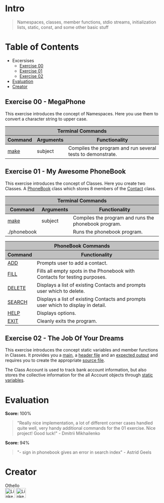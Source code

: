 # Intro
> Namespaces, classes, member functions, stdio streams, initialization lists, static, const, and some other basic stuff

# Table of Contents
- Excersises
  - [Exercise 00](#exercise-00---megaphone)
  - [Exercise 01](#exercise-01---my-awesome-phonebook)
  - [Exercise 02](#exercise-02---the-job-of-your-dreams)
- [Evaluation](#evaluation)
- [Creator](#creator)

## Exercise 00 - MegaPhone
This exercise introduces the concept of Namespaces. Here you use them to convert a character string to upper case.
<table>
	<thead style="background-color: #C0C0C0;">
		<tr><th colspan="3">Terminal Commands</th></tr>
		<tr>
			<th>Command</th>
			<th>Arguments</th>
			<th>Functionality</th>
		</tr>
	</thead>
	<tbody>
		<tr>
			<td><a href="ex00/Makefile#L18" target="_blank">make</a></td>
			<td>subject</td>
			<td>Compiles the program and run several tests to demonstrate.</td>
		</tr>
	</tbody>
</table>

## Exercise 01 - My Awesome PhoneBook
This exercise introduces the concept of Classes. Here you create two Classes. A [PhoneBook](ex01/PhoneBook.hpp) class which stores 8 members of the [Contact](ex01/Contact.hpp) class.

<table>
	<thead style="background-color: #C0C0C0;">
		<tr><th colspan="3">Terminal Commands</th></tr>
		<tr>
			<th>Command</th>
			<th>Arguments</th>
			<th>Functionality</th>
		</tr>
	</thead>
	<tbody>
		<tr>
			<td><a href="ex01/Makefile#L24" target="_blank">make</a></td>
			<td>subject</td>
			<td>Compiles the program and runs the phonebook program.</td>
		</tr>
		<tr>
			<td>./phonebook</td>
			<td></td>
			<td>Runs the phonebook program.</td>
		</tr>
	</tbody>
</table>
<table>
	<thead style="background-color: #C0C0C0;">
		<tr><th colspan="2">PhoneBook Commands</th></tr>
		<tr>
			<th>Command</th>
			<th>Functionality</th>
		</tr>
	</thead>
	<tbody>
		<tr>
			<td><a href="ex01/PhoneBook.cpp#L58" target="_blank">ADD</a></td>
			<td>Prompts user to add a contact.</td>
		</tr>
		<tr>
			<td><a href="ex01/PhoneBook.cpp#L83" target="_blank">FILL</a></td>
			<td>Fills all empty spots in the Phonebook with Contacts for testing purposes.</td>
		</tr>
		<tr>
			<td><a href="ex01/PhoneBook.cpp#L109" target="_blank">DELETE</a></td>
			<td>Displays a list of existing Contacts and prompts user which to delete.</td>
		</tr>
		<tr>
			<td><a href="ex01/PhoneBook.cpp#L130" target="_blank">SEARCH</a></td>
			<td>Displays a list of existing Contacts and prompts user which to display in detail.</td>
		</tr>
		<tr>
			<td><a href="ex01/PhoneBook.cpp#L142" target="_blank">HELP</a></td>
			<td>Displays options.</td>
		</tr>
		<tr>
			<td><a href="ex01/main.cpp#L41" target="_blank">EXIT</a></td>
			<td>Cleanly exits the program.</td>
		</tr>
	</tbody>
</table>

## Exercise 02 - The Job Of Your Dreams
This exercise introduces the concept static variables and member functions in Classes. It provides you a [main](ex02/tests.cpp#L16), a [header file](ex02/Account.hpp#L19) and an [expected output](ex02/19920104_091532.log) and requires you to create the appropriate [source file](ex02/Account.cpp).

The Class Account is used to track bank account information, but also stores the collective information for the all Account objects through [static variables](ex02/Account.hpp#L43).

# Evaluation
**Score:** 100%
> "Really nice implementation, a lot of different corner cases handled quite well, very handy additional commands for the 01 exercise. Nice project! Good luck!"
> 		- Dmitrii Mikhailenko

**Score:** 94%
> "- sign in phonebook gives an error in search index"
> 		- Astrid Geels

# Creator
Othello<br>
[<img alt="LinkedIn" height="32px" src="https://github.githubassets.com/images/modules/logos_page/GitHub-Mark.png" target="_blank" />](https://github.com/OthelloPlusPlus)
[<img alt="LinkedIn" height="32px" src="https://upload.wikimedia.org/wikipedia/commons/thumb/c/ca/LinkedIn_logo_initials.png/600px-LinkedIn_logo_initials.png" target="_blank" />](https://nl.linkedin.com/in/orlando-hengelmolen)
